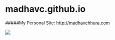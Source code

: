 # madhavc.github.io
#####My Personal Site: http://madhavchhura.com

<img src="https://ga-beacon.appspot.com/UA-62919356-2/madhavc/madhavc.github.io/index.html" />
